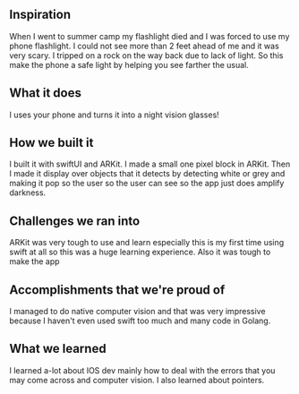## Inspiration
When I went to summer camp my flashlight died and I was forced to use my phone flashlight. I could not see more than 2 feet ahead of me and it was very scary. I tripped on a rock on the way back due to lack of light. So this make the phone a safe light by helping you see farther the usual.
## What it does
I uses your phone and turns it into a night vision glasses!
## How we built it
I built it with swiftUI and ARKit. I made a small one pixel block in ARKit. Then I made it display over objects that it detects by detecting white or grey and making it pop so the user so the user can see so the app just does amplify darkness.

## Challenges we ran into
ARKit was very tough to use and learn especially this is my first time using swift at all so this was a huge learning experience. Also it was tough to make the app 

## Accomplishments that we're proud of
I managed to do native computer vision and that was very impressive because I haven't even used swift too much and many code in Golang.
## What we learned
I learned a-lot about IOS dev mainly how to deal with the errors that you may come across and computer vision. I also learned about pointers.
